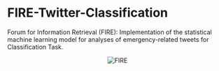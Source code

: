 # FIRE-Twitter-Classification
Forum for Information Retrieval (FIRE): Implementation of the statistical machine learning model for analyses of emergency-related tweets for Classification Task.


<p align="center">
  <img src="https://github.com/Shandilya21/AI-Crux/blob/master/Tweet_Classification.jpg" alt="FIRE"/>
</p>
